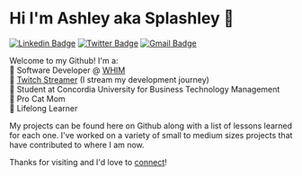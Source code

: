 # Hi I'm Ashley aka Splashley 👋

[![Linkedin Badge](https://img.shields.io/badge/-linkedin-blue?style=flat&logo=Linkedin&logoColor=white&link=https://www.linkedin.com/in/ashley-hynes/)](https://www.linkedin.com/in/ashley-hynes/)
[![Twitter Badge](https://img.shields.io/badge/-twitter-1ca0f1?style=flat&labelColor=1ca0f1&logo=twitter&logoColor=white&link=https://twitter.com/splashleycodes)](https://twitter.com/splashleycodes)
[![Gmail Badge](https://img.shields.io/badge/-gmail-c14438?style=flat&logo=Gmail&logoColor=white&link=mailto:ashleyjlhynes@gmail.com)](mailto:ashleyjlhynes@gmail.com)

Welcome to my Github! I'm a:<br/>
💜 Software Developer @ [WHIM](https://www.onawhim.com)<br/>
💜 [Twitch Streamer](https://www.twitch.com/splashley) (I stream my development journey)<br/>
💜 Student at Concordia University for Business Technology Management<br/> 
💜 Pro Cat Mom<br/>
💜 Lifelong Learner<br/>

My projects can be found here on Github along with a list of lessons learned for each one. I've worked on a variety of small to medium sizes projects that have contributed to where I am now.

Thanks for visiting and I'd love to [connect](https://www.linkedin.com/in/ashley-hynes/)!
